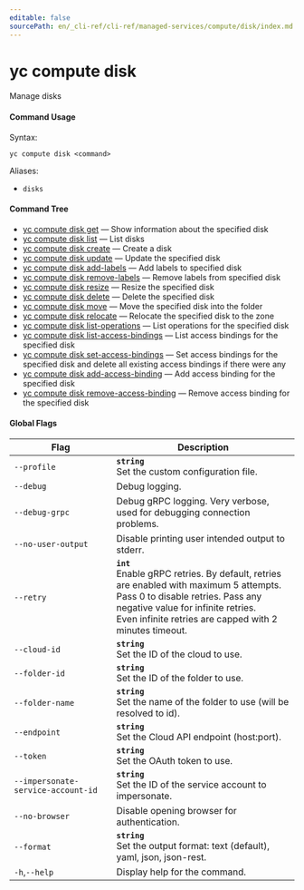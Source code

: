 ```yaml
---
editable: false
sourcePath: en/_cli-ref/cli-ref/managed-services/compute/disk/index.md
---
```


# yc compute disk

Manage disks

#### Command Usage

Syntax: 

`yc compute disk <command>`

Aliases: 

- `disks`

#### Command Tree

- [yc compute disk get](get.md) — Show information about the specified disk
- [yc compute disk list](list.md) — List disks
- [yc compute disk create](create.md) — Create a disk
- [yc compute disk update](update.md) — Update the specified disk
- [yc compute disk add-labels](add-labels.md) — Add labels to specified disk
- [yc compute disk remove-labels](remove-labels.md) — Remove labels from specified disk
- [yc compute disk resize](resize.md) — Resize the specified disk
- [yc compute disk delete](delete.md) — Delete the specified disk
- [yc compute disk move](move.md) — Move the specified disk into the folder
- [yc compute disk relocate](relocate.md) — Relocate the specified disk to the zone
- [yc compute disk list-operations](list-operations.md) — List operations for the specified disk
- [yc compute disk list-access-bindings](list-access-bindings.md) — List access bindings for the specified disk
- [yc compute disk set-access-bindings](set-access-bindings.md) — Set access bindings for the specified disk and delete all existing access bindings if there were any
- [yc compute disk add-access-binding](add-access-binding.md) — Add access binding for the specified disk
- [yc compute disk remove-access-binding](remove-access-binding.md) — Remove access binding for the specified disk

#### Global Flags

| Flag | Description |
|----|----|
|`--profile`|<b>`string`</b><br/>Set the custom configuration file.|
|`--debug`|Debug logging.|
|`--debug-grpc`|Debug gRPC logging. Very verbose, used for debugging connection problems.|
|`--no-user-output`|Disable printing user intended output to stderr.|
|`--retry`|<b>`int`</b><br/>Enable gRPC retries. By default, retries are enabled with maximum 5 attempts.<br/>Pass 0 to disable retries. Pass any negative value for infinite retries.<br/>Even infinite retries are capped with 2 minutes timeout.|
|`--cloud-id`|<b>`string`</b><br/>Set the ID of the cloud to use.|
|`--folder-id`|<b>`string`</b><br/>Set the ID of the folder to use.|
|`--folder-name`|<b>`string`</b><br/>Set the name of the folder to use (will be resolved to id).|
|`--endpoint`|<b>`string`</b><br/>Set the Cloud API endpoint (host:port).|
|`--token`|<b>`string`</b><br/>Set the OAuth token to use.|
|`--impersonate-service-account-id`|<b>`string`</b><br/>Set the ID of the service account to impersonate.|
|`--no-browser`|Disable opening browser for authentication.|
|`--format`|<b>`string`</b><br/>Set the output format: text (default), yaml, json, json-rest.|
|`-h`,`--help`|Display help for the command.|
